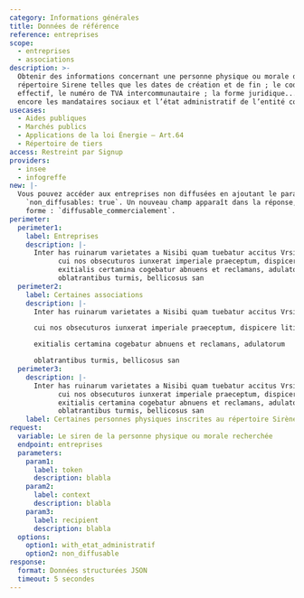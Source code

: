 ```yaml
---
category: Informations générales
title: Données de référence
reference: entreprises
scope:
  - entreprises
  - associations
description: >-
  Obtenir des informations concernant une personne physique ou morale du  
  répertoire Sirene telles que les dates de création et de fin ; le code  
  effectif, le numéro de TVA intercommunautaire ; la forme juridique... ou  
  encore les mandataires sociaux et l’état administratif de l’entité concernée.
usecases:
  - Aides publiques
  - Marchés publics
  - Applications de la loi Énergie – Art.64
  - Répertoire de tiers
access: Restreint par Signup
providers:
  - insee
  - infogreffe
new: |-
  Vous pouvez accéder aux entreprises non diffusées en ajoutant le paramètre
    `non_diffusables: true`. Un nouveau champ apparaît dans la réponse, sous la
    forme : `diffusable_commercialement`.
perimeter:
  perimeter1:
    label: Entreprises
    description: |-
      Inter has ruinarum varietates a Nisibi quam tuebatur accitus Vrsicinus,
            cui nos obsecuturos iunxerat imperiale praeceptum, dispicere litis
            exitialis certamina cogebatur abnuens et reclamans, adulatorum
            oblatrantibus turmis, bellicosus san
  perimeter2:
    label: Certaines associations
    description: |-
      Inter has ruinarum varietates a Nisibi quam tuebatur accitus Vrsicinus,

      cui nos obsecuturos iunxerat imperiale praeceptum, dispicere litis

      exitialis certamina cogebatur abnuens et reclamans, adulatorum

      oblatrantibus turmis, bellicosus san
  perimeter3:
    description: |-
      Inter has ruinarum varietates a Nisibi quam tuebatur accitus Vrsicinus,
            cui nos obsecuturos iunxerat imperiale praeceptum, dispicere litis
            exitialis certamina cogebatur abnuens et reclamans, adulatorum
            oblatrantibus turmis, bellicosus san
    label: Certaines personnes physiques inscrites au répertoire Sirène
request:
  variable: Le siren de la personne physique ou morale recherchée
  endpoint: entreprises
  parameters:
    param1:
      label: token
      description: blabla
    param2:
      label: context
      description: blabla
    param3:
      label: recipient
      description: blabla
  options:
    option1: with_etat_administratif
    option2: non_diffusable
response:
  format: Données structurées JSON
  timeout: 5 secondes
---
```

